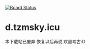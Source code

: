 [![Board Status](https://dev.azure.com/tzmsky/4822d6e5-359f-41ff-b9c8-e2364eb99695/fcaec0e7-3b82-41aa-95d3-e02540182708/_apis/work/boardbadge/7f8cc458-a2b3-444d-a1d7-8541846daf24)](https://dev.azure.com/tzmsky/4822d6e5-359f-41ff-b9c8-e2364eb99695/_boards/board/t/fcaec0e7-3b82-41aa-95d3-e02540182708/Microsoft.RequirementCategory)
# d.tzmsky.icu

本下载站已废弃 恢复以后再说 欢迎考古:D
